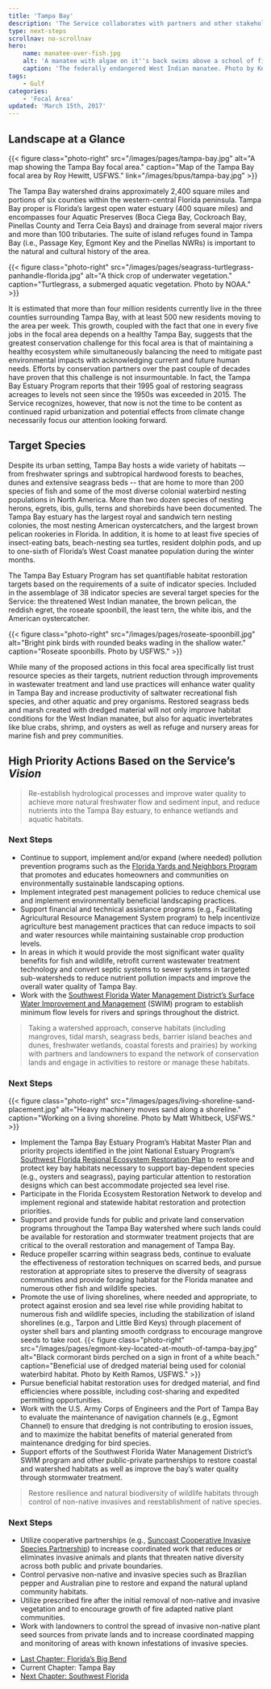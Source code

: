 ```yaml
---
title: 'Tampa Bay'
description: 'The Service collaborates with partners and other stakeholders to conserve, protect and enhance the fish, wildlife, plants and habitat of the Tampa Bay region.'
type: next-steps
scrollnav: no-scrollnav
hero:
    name: manatee-over-fish.jpg
    alt: 'A manatee with algae on it''s back swims above a school of fish.'
    caption: 'The federally endangered West Indian manatee. Photo by Keith Ramos.'
tags:
    - Gulf
categories:
    - 'Focal Area'
updated: 'March 15th, 2017'
---
```


## Landscape at a Glance

{{< figure class="photo-right" src="/images/pages/tampa-bay.jpg" alt="A map showing the Tampa Bay focal area." caption="Map of the Tampa Bay focal area by Roy Hewitt, USFWS." link="/images/bpus/tampa-bay.jpg" >}}

The Tampa Bay watershed drains approximately 2,400 square miles and portions of six counties within the western-central Florida peninsula. Tampa Bay proper is Florida’s largest open water estuary (400 square miles) and encompasses four Aquatic Preserves (Boca Ciega Bay, Cockroach Bay, Pinellas County and Terra Ceia Bays) and drainage from several major rivers and more than 100 tributaries. The suite of island refuges found in Tampa Bay (i.e., Passage Key, Egmont Key and the Pinellas NWRs) is important to the natural and cultural history of the area.

{{< figure class="photo-right" src="/images/pages/seagrass-turtlegrass-panhandle-florida.jpg" alt="A thick crop of underwater vegetation." caption="Turtlegrass, a submerged aquatic vegetation. Photo by NOAA." >}}

It is estimated that more than four million residents currently live in the three counties surrounding Tampa Bay, with at least 500 new residents moving to the area per week. This growth, coupled with the fact that one in every five jobs in the focal area depends on a healthy Tampa Bay, suggests that the greatest conservation challenge for this focal area is that of maintaining a healthy ecosystem while simultaneously balancing the need to mitigate past environmental impacts with acknowledging current and future human needs. Efforts by conservation partners over the past couple of decades have proven that this challenge is not insurmountable. In fact, the Tampa Bay Estuary Program reports that their 1995 goal of restoring seagrass acreages to levels not seen since the 1950s was exceeded in 2015\. The Service recognizes, however, that now is not the time to be content as continued rapid urbanization and potential effects from climate change necessarily focus our attention looking forward.

## Target Species

Despite its urban setting, Tampa Bay hosts a wide variety of habitats -– from freshwater springs and subtropical hardwood forests to beaches, dunes and extensive seagrass beds -- that are home to more than 200 species of fish and some of the most diverse colonial waterbird nesting populations in North America. More than two dozen species of nesting herons, egrets, ibis, gulls, terns and shorebirds have been documented. The Tampa Bay estuary has the largest royal and sandwich tern nesting colonies, the most nesting American oystercatchers, and the largest brown pelican rookeries in Florida. In addition, it is home to at least five species of insect-eating bats, beach-nesting sea turtles, resident dolphin pods, and up to one-sixth of Florida’s West Coast manatee population during the winter months.

The Tampa Bay Estuary Program has set quantifiable habitat restoration targets based on the requirements of a suite of indicator species. Included in the assemblage of 38 indicator species are several target species for the Service: the threatened West Indian manatee, the brown pelican, the reddish egret, the roseate spoonbill, the least tern, the white ibis, and the American oystercatcher.

{{< figure class="photo-right" src="/images/pages/roseate-spoonbill.jpg" alt="Bright pink birds with rounded beaks wading in the shallow water." caption="Roseate spoonbills. Photo by USFWS." >}}

While many of the proposed actions in this focal area specifically list trust resource species as their targets, nutrient reduction through improvements in wastewater treatment and land use practices will enhance water quality in Tampa Bay and increase productivity of saltwater recreational fish species, and other aquatic and prey organisms. Restored seagrass beds and marsh created with dredged material will not only improve habitat conditions for the West Indian manatee, but also for aquatic invertebrates like blue crabs, shrimp, and oysters as well as refuge and nursery areas for marine fish and prey communities.

## High Priority Actions Based on the Service’s _Vision_

> Re-establish hydrological processes and improve water quality to achieve more natural freshwater flow and sediment input, and reduce nutrients into the Tampa Bay estuary, to enhance wetlands and aquatic habitats.

### Next Steps

*   Continue to support, implement and/or expand (where needed) pollution prevention programs such as the [Florida Yards and Neighbors Program](http://ffl.ifas.ufl.edu/index.html) that promotes and educates homeowners and communities on environmentally sustainable landscaping options.
*   Implement integrated pest management policies to reduce chemical use and implement environmentally beneficial landscaping practices.
*   Support financial and technical assistance programs (e.g., Facilitating Agricultural Resource Management System program) to help incentivize agriculture best management practices that can reduce impacts to soil and water resources while maintaining sustainable crop production levels.
*   In areas in which it would provide the most significant water quality benefits for fish and wildlife, retrofit current wastewater treatment technology and convert septic systems to sewer systems in targeted sub-watersheds to reduce nutrient pollution impacts and improve the overall water quality of Tampa Bay.
*   Work with the [Southwest Florida Water Management District’s Surface Water Improvement and Management](https://www.swfwmd.state.fl.us/projects/swim/) (SWIM) program to establish minimum flow levels for rivers and springs throughout the district.

> Taking a watershed approach, conserve habitats (including mangroves, tidal marsh, seagrass beds, barrier island beaches and dunes, freshwater wetlands, coastal forests and prairies) by working with partners and landowners to expand the network of conservation lands and engage in activities to restore or manage these habitats.

### Next Steps

{{< figure class="photo-right" src="/images/pages/living-shoreline-sand-placement.jpg" alt="Heavy machinery moves sand along a shoreline." caption="Working on a living shoreline. Photo by Matt Whitbeck, USFWS." >}}

*   Implement the Tampa Bay Estuary Program’s Habitat Master Plan and priority projects identified in the joint National Estuary Program’s [Southwest Florida Regional Ecosystem Restoration Plan](http://www.tbeptech.org/attachments/article/131/Southwest%20Florida%20Regional%20Ecosystem%20Restoration%20Plan,%20adopted%203-8-2013.pdf) to restore and protect key bay habitats necessary to support bay-dependent species (e.g., oysters and seagrass), paying particular attention to restoration designs which can best accommodate projected sea level rise.
*   Participate in the Florida Ecosystem Restoration Network to develop and implement regional and statewide habitat restoration and protection priorities.
*   Support and provide funds for public and private land conservation programs throughout the Tampa Bay watershed where such lands could be available for restoration and stormwater treatment projects that are critical to the overall restoration and management of Tampa Bay.
*   Reduce propeller scarring within seagrass beds, continue to evaluate the effectiveness of restoration techniques on scarred beds, and pursue restoration at appropriate sites to preserve the diversity of seagrass communities and provide foraging habitat for the Florida manatee and numerous other fish and wildlife species.
*   Promote the use of living shorelines, where needed and appropriate, to protect against erosion and sea level rise while providing habitat to numerous fish and wildlife species, including the stabilization of island shorelines (e.g., Tarpon and Little Bird Keys) through placement of oyster shell bars and planting smooth cordgrass to encourage mangrove seeds to take root.
{{< figure class="photo-right" src="/images/pages/egmont-key-located-at-mouth-of-tampa-bay.jpg" alt="Black cormorant birds perched on a sign in front of a white beach." caption="Beneficial use of dredged material being used for colonial waterbird habitat. Photo by Keith Ramos, USFWS." >}}
*   Pursue beneficial habitat restoration uses for dredged material, and find efficiencies where possible, including cost-sharing and expedited permitting opportunities.
*   Work with the U.S. Army Corps of Engineers and the Port of Tampa Bay to evaluate the maintenance of navigation channels (e.g., Egmont Channel) to ensure that dredging is not contributing to erosion issues, and to maximize the habitat benefits of material generated from maintenance dredging for bird species.
*   Support efforts of the Southwest Florida Water Management District’s SWIM program and other public-private partnerships to restore coastal and watershed habitats as well as improve the bay’s water quality through stormwater treatment.

> Restore resilience and natural biodiversity of wildlife habitats through control of non-native invasives and reestablishment of native species.

### Next Steps


*   Utilize cooperative partnerships (e.g., [Suncoast Cooperative Invasive Species Partnership](http://www.floridainvasives.org/Suncoast/)) to increase coordinated work that reduces or eliminates invasive animals and plants that threaten native diversity across both public and private boundaries.
*   Control pervasive non-native and invasive species such as Brazilian pepper and Australian pine to restore and expand the natural upland community habitats.
*   Utilize prescribed fire after the initial removal of non-native and invasive vegetation and to encourage growth of fire adapted native plant communities.
*   Work with landowners to control the spread of invasive non-native plant seed sources from private lands and to increase coordinated mapping and monitoring of areas with known infestations of invasive species.

<ul class="chapter-links">
  <li class="last-chapter"><a href="../floridas-big-bend">Last Chapter: Florida’s Big Bend</a></li>
  <li class="current-chapter"><span>Current Chapter: Tampa Bay</span></li>
  <li class="next-chapter"><a href="../southwest-florida">Next Chapter: Southwest Florida</a></li>
</ul>
